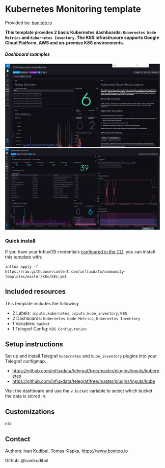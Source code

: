 # Kubernetes Monitoring template

Provided by: [bonitoo.io](.)

**This template provides 2 basic Kubernetes dashboards:
`Kubernetes Node Metrics` and `Kubernetes Inventory`. The K8S infrastrucure
supports Google Cloud Platform, AWS and on-premise K8S environments.**


##### Dashboard examples

![Screenshot](img/k8s-nodemetrics-dashboard.png)
![Screenshot](img/k8s-inventory-dashboard.png)


### Quick install

If you have your InfluxDB credentials [configured in the CLI](Vhttps://v2.docs.influxdata.com/v2.0/reference/cli/influx/config/), you can install this template with:

```
influx apply -f https://raw.githubusercontent.com/influxdata/community-templates/master/k8s/k8s.yml
```

## Included resources

This template includes the following:

- 2 Labels: `inputs.kubernetes`, `inputs.kube_inventory`, `K8S`
- 2 Dashboards: `Kubernetes Node Metrics`, `Kubernetes Inventory`
- 1 Variables: `bucket`
- 1 Telegraf Config: `K8S Configuration`


## Setup instructions

Set up and install Telegraf `kubernetes` and `kube_inventory` plugins into your
Telegraf configmap.

* https://github.com/influxdata/telegraf/tree/master/plugins/inputs/kubernetes
* https://github.com/influxdata/telegraf/tree/master/plugins/inputs/kube

Visit the dashboard and use the `v.bucket` variable to select which bucket the data is stored in.

## Customizations

n/a

## Contact

Authors: Ivan Kudibal, Tomas Klapka, https://www.bonitoo.io

Github: @ivankudibal
